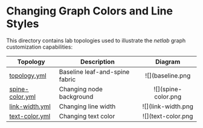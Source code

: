 # Changing Graph Colors and Line Styles

This directory contains lab topologies used to illustrate the _netlab_ graph customization capabilities:

| Topology | Description | Diagram |
|----------|-------------|:-------:|
| [topology.yml](topology.yml) | Baseline leaf-and-spine fabric | ![](baseline.png | width=300) |
| [spine-color.yml](spine-color.yml) | Changing node background | ![](spine-color.png | width=300) |
| [link-width.yml](link-width.yml) | Changing line width | ![](link-width.png | width=300) |
| [text-color.yml](text-color.yml) | Changing text color | ![](text-color.png | width=300) |
